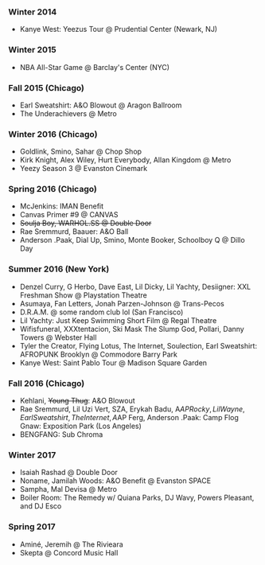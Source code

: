 ### Winter 2014
- Kanye West: Yeezus Tour @ Prudential Center (Newark, NJ)

### Winter 2015
- NBA All-Star Game @ Barclay's Center (NYC)

### Fall 2015 (Chicago)
- Earl Sweatshirt: A&O Blowout @ Aragon Ballroom
- The Underachievers @ Metro

### Winter 2016 (Chicago)
- Goldlink, Smino, Sahar @ Chop Shop
- Kirk Knight, Alex Wiley, Hurt Everybody, Allan Kingdom @ Metro
- Yeezy Season 3 @ Evanston Cinemark

### Spring 2016 (Chicago)
- McJenkins: IMAN Benefit
- Canvas Primer #9 @ CANVAS
- ~~Soulja Boy, WARHOL.SS @ Double Door~~
- Rae Sremmurd, Baauer: A&O Ball
- Anderson .Paak, Dial Up, Smino, Monte Booker, Schoolboy Q @ Dillo Day

### Summer 2016 (New York)
- Denzel Curry, G Herbo, Dave East, Lil Dicky, Lil Yachty, Desiigner: XXL Freshman Show @ Playstation Theatre
- Asumaya, Fan Letters, Jonah Parzen-Johnson @ Trans-Pecos
- D.R.A.M. @ some random club lol (San Francisco)
- Lil Yachty: Just Keep Swimming Short Film @ Regal Theatre
- Wifisfuneral, XXXtentacion, Ski Mask The Slump God, Pollari, Danny Towers @ Webster Hall
- Tyler the Creator, Flying Lotus, The Internet, Soulection, Earl Sweatshirt: AFROPUNK Brooklyn @ Commodore Barry Park
- Kanye West: Saint Pablo Tour @ Madison Square Garden

### Fall 2016 (Chicago)
- Kehlani, ~~Young Thug~~: A&O Blowout
- Rae Sremmurd, Lil Uzi Vert, SZA, Erykah Badu, A$AP Rocky, Lil Wayne, Earl Sweatshirt, The Internet, A$AP Ferg, Anderson .Paak: Camp Flog Gnaw: Exposition Park (Los Angeles)
- BENGFANG: Sub Chroma

### Winter 2017
- Isaiah Rashad @ Double Door
- Noname, Jamilah Woods: A&O Benefit @ Evanston SPACE
- Sampha, Mal Devisa @ Metro
- Boiler Room: The Remedy w/ Quiana Parks, DJ Wavy, Powers Pleasant, and DJ Esco

### Spring 2017
- Aminé, Jeremih @ The Rivieara 
- Skepta @ Concord Music Hall
